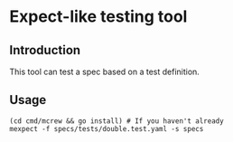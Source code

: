 # Expect-like testing tool

## Introduction

This tool can test a spec based on a test definition.

## Usage

```Shell
(cd cmd/mcrew && go install) # If you haven't already
mexpect -f specs/tests/double.test.yaml -s specs
```
